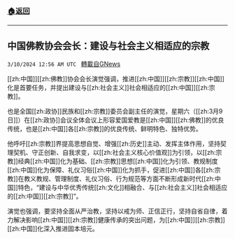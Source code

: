 ###  [:house:返回](README.md)
---


## 中国佛教协会会长：建设与社会主义相适应的宗教
`3/10/2024 12:56 AM UTC ` [轉載自GNews](https://gnews.org/articles/2380727)

[[zh:中国]][[zh:佛教]]协会会长演觉强调，推进[[zh:中国]][[zh:宗教]][[zh:中国]]化是首要任务，并提出建设与[[zh:社会主义]]社会相适应的[[zh:中国]][[zh:宗教]]。

也是全国[[zh:政协]]民族和[[zh:宗教]]委员会副主任的演觉，星期六（[[zh:3月9日]]）在[[zh:政协]]会议全体会议上形容爱国爱教是[[zh:中国]][[zh:佛教]]的优良传统，也是[[zh:中国]]各[[zh:宗教]]的优良传统、鲜明特色、独特优势。

他呼吁[[zh:宗教]]界提高思想自觉、增强[[zh:历史]]主动、发挥主体作用，坚持契理契机、守正创新、自我求变，以[[zh:社会主义核心价值观]]为引领，以[[zh:宗教]]经典[[zh:中国]]化为基础、[[zh:宗教]]思想[[zh:中国]]化为引领、教规制度[[zh:中国]]化为保障、礼仪习俗[[zh:中国]]化为抓手，促进[[zh:中国]]各[[zh:宗教]]在教义教规、管理制度、礼仪习俗、行为规范等方面不断形成新时代[[zh:中国]]特色，“建设与中华优秀传统[[zh:文化]]相融合、与[[zh:社会主义]]社会相适应的[[zh:中国]][[zh:宗教]]”。

演觉也强调，要坚持全面从严治教，坚持以戒为师、正信正行，坚持自省自律，着力解决影响[[zh:中国]][[zh:宗教]]健康传承的突出问题，为[[zh:中国]][[zh:宗教]][[zh:中国]]化深入推进固本培元。
